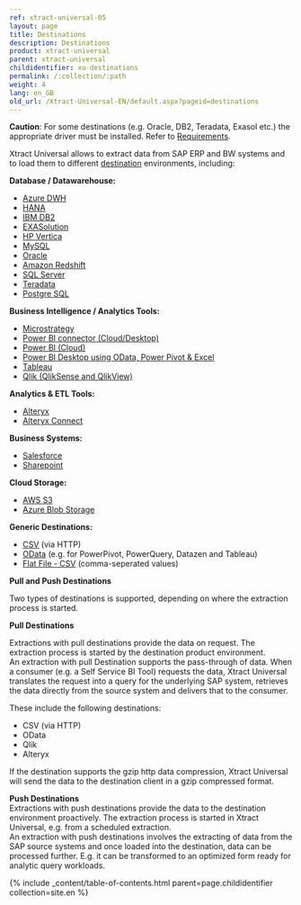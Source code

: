 ```yaml
---
ref: xtract-universal-05
layout: page
title: Destinations
description: Destinations
product: xtract-universal
parent: xtract-universal
childidentifier: xu-destinations
permalink: /:collection/:path
weight: 4
lang: en_GB
old_url: /Xtract-Universal-EN/default.aspx?pageid=destinations
---
```


**Caution**: For some destinations (e.g. Oracle, DB2, Teradata, Exasol etc.) the appropriate driver must be installed. Refer to [Requirements](./introduction/requirements). 

Xtract Universal allows to extract data from SAP ERP and BW systems and to load them to different [destination]() environments, including:  

**Database / Datawarehouse:**<br>
- [Azure DWH](./xu-destinations/azure-dwh) 
- [HANA](./xu-destinations/sap-hana) 
- [IBM DB2](./xu-destinations/ibm-db2) 
- [EXASolution](./xu-destinations/exasol) 
- [HP Vertica](./xu-destinations/hp-vertica) 
- [MySQL](./xu-destinations/mysql) 
- [Oracle](./xu-destinations/oracle) 
- [Amazon Redshift](./xu-destinations/amzon-redshift) 
- [SQL Server](./xu-destinations/microsoft-sql-server) 
- [Teradata](./xu-destinations/teradata) 
- [Postgre SQL](./xu-destinations/PostgreSQL)

**Business Intelligence / Analytics Tools:**<br>
- [Microstrategy](./xu-destinations/microstrategy)
- [Power BI connector (Cloud/Desktop)](./xu-destinations/Power-BI-Connector-(beta)) 
- [Power BI (Cloud)](./xu-destinations/powerbi-cloud) 
- [Power BI Desktop using OData, Power Pivot & Excel](./xu-destinations/powerbi-desktop) 
- [Tableau](./xu-destinations/tableau) 
- [Qlik (QlikSense and QlikView)](./xu-destinations/qliksense-qlikview) 

**Analytics & ETL Tools:**
- [Alteryx](./xu-destinations/alteryx) 
- [Alteryx Connect](./xu-destinations/alteryx-connect) 

**Business Systems:** 
- [Salesforce](./xu-destinations/salesforce) 
- [Sharepoint](./xu-destinations/sharepoint) 

**Cloud Storage:**
- [AWS S3](./xu-destinations/amazon-aws-s3)
- [Azure Blob Storage](./xu-destinations/azure-blob-storage) 

**Generic Destinations:** 
- [CSV](./xu-destinations/csv-via-http) (via HTTP)
- [OData](./xu-destinations/odata)  (e.g. for PowerPivot, PowerQuery, Datazen and Tableau)      
- [Flat File - CSV](./xu-destinations/csv-flat-file)  (comma-seperated values)
            
            
**Pull and Push Destinations**

Two types of destinations is supported, depending on where the extraction process is started.  

**Pull Destinations**

Extractions with pull destinations provide the data on request. The extraction process is started by the destination product environment. <br>
An extraction with  pull Destination supports the pass-through of data. When a consumer (e.g. a Self Service BI Tool) requests the data, 
Xtract Universal translates the request into a query for the underlying SAP system, retrieves the data directly from the source system and delivers that to the consumer.

These include the following destinations: 

- CSV (via HTTP)
- OData 
- Qlik
- Alteryx

If the destination supports the gzip http data compression, Xtract Universal will send the data to the destination client in a gzip compressed format.
           

**Push Destinations**<br>
Extractions with push destinations provide the data to the destination environment proactively. The extraction process is started in Xtract Universal, e.g. from a scheduled extraction. <br>
An extraction with push destinations involves the extracting of data from the SAP source systems and once loaded into the destination, data can be processed further. E.g. it can be transformed to an optimized form ready for analytic query workloads.


{% include _content/table-of-contents.html parent=page.childidentifier collection=site.en %}
<!--stackedit_data:
eyJoaXN0b3J5IjpbLTE0MTc2MzUwMDFdfQ==
-->
